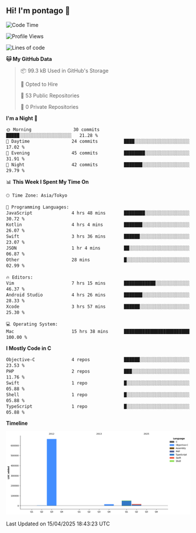 ## Hi! I'm pontago 👋

<!--START_SECTION:waka-->
![Code Time](http://img.shields.io/badge/Code%20Time-149%20hrs%2020%20mins-blue)

![Profile Views](http://img.shields.io/badge/Profile%20Views-0-blue)

![Lines of code](https://img.shields.io/badge/From%20Hello%20World%20I%27ve%20Written-747.1%20thousand%20lines%20of%20code-blue)

**🐱 My GitHub Data** 

> 📦 99.3 kB Used in GitHub's Storage 
 > 
> 💼 Opted to Hire
 > 
> 📜 53 Public Repositories 
 > 
> 🔑 0 Private Repositories 
 > 
**I'm a Night 🦉** 

```text
🌞 Morning                30 commits          █████░░░░░░░░░░░░░░░░░░░░   21.28 % 
🌆 Daytime                24 commits          ████░░░░░░░░░░░░░░░░░░░░░   17.02 % 
🌃 Evening                45 commits          ████████░░░░░░░░░░░░░░░░░   31.91 % 
🌙 Night                  42 commits          ███████░░░░░░░░░░░░░░░░░░   29.79 % 
```


📊 **This Week I Spent My Time On** 

```text
🕑︎ Time Zone: Asia/Tokyo

💬 Programming Languages: 
JavaScript               4 hrs 48 mins       ████████░░░░░░░░░░░░░░░░░   30.72 % 
Kotlin                   4 hrs 4 mins        ███████░░░░░░░░░░░░░░░░░░   26.07 % 
Swift                    3 hrs 36 mins       ██████░░░░░░░░░░░░░░░░░░░   23.07 % 
JSON                     1 hr 4 mins         ██░░░░░░░░░░░░░░░░░░░░░░░   06.87 % 
Other                    28 mins             █░░░░░░░░░░░░░░░░░░░░░░░░   02.99 % 

🔥 Editors: 
Vim                      7 hrs 15 mins       ████████████░░░░░░░░░░░░░   46.37 % 
Android Studio           4 hrs 26 mins       ███████░░░░░░░░░░░░░░░░░░   28.33 % 
Xcode                    3 hrs 57 mins       ██████░░░░░░░░░░░░░░░░░░░   25.30 % 

💻 Operating System: 
Mac                      15 hrs 38 mins      █████████████████████████   100.00 % 
```

**I Mostly Code in C** 

```text
Objective-C              4 repos             ██████░░░░░░░░░░░░░░░░░░░   23.53 % 
PHP                      2 repos             ███░░░░░░░░░░░░░░░░░░░░░░   11.76 % 
Swift                    1 repo              █░░░░░░░░░░░░░░░░░░░░░░░░   05.88 % 
Shell                    1 repo              █░░░░░░░░░░░░░░░░░░░░░░░░   05.88 % 
TypeScript               1 repo              █░░░░░░░░░░░░░░░░░░░░░░░░   05.88 % 
```



**Timeline**

![Lines of Code chart](https://raw.githubusercontent.com/pontago/pontago/main/assets/bar_graph.png)


 Last Updated on 15/04/2025 18:43:23 UTC
<!--END_SECTION:waka-->

